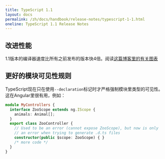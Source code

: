 ```yaml
---
title: TypeScript 1.1
layout: docs
permalink: /zh/docs/handbook/release-notes/typescript-1-1.html
oneline: TypeScript 1.1 Release Notes
---
```


## 改进性能

1.1版本的编译器速度比所有之前发布的版本快4倍。阅读[这篇博客里的有关图表](http://blogs.msdn.com/b/typescript/archive/2014/10/06/announcing-typescript-1-1-ctp.aspx)

## 更好的模块可见性规则

TypeScript现在只在使用`--declaration`标记时才严格强制模块里类型的可见性。这在Angular里很有用，例如：

```typescript
module MyControllers {
  interface ZooScope extends ng.IScope {
    animals: Animal[];
  }
  export class ZooController {
    // Used to be an error (cannot expose ZooScope), but now is only
    // an error when trying to generate .d.ts files
    constructor(public $scope: ZooScope) { }
    /* more code */
  }
}
```